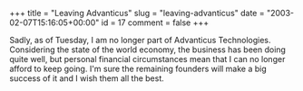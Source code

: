 +++
title = "Leaving Advanticus"
slug = "leaving-advanticus"
date = "2003-02-07T15:16:05+00:00"
id = 17
comment = false
+++

Sadly, as of Tuesday, I am no longer part of Advanticus Technologies. Considering the state of the world economy, the business has been doing quite well, but personal financial circumstances mean that I can no longer afford to keep going. I'm sure the remaining founders will make a big success of it and I wish them all the best.

